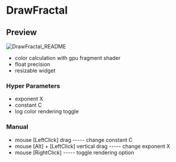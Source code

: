 # DrawFractal

## Preview
![DrawFractal_README](https://user-images.githubusercontent.com/35257391/227418049-560c5d9f-987e-489a-a46c-573a5f5ea218.png)
- color calculation with gpu fragment shader
- float precision
- resizable widget

### Hyper Parameters
- exponent X
- constant C
- log color rendering toggle

### Manual
- mouse [LeftClick] drag ----- change constant C
- mouse [Alt] + [LeftClick] vertical drag ----- change exponent X
- mouse [RightClick] ----- toggle rendering option

